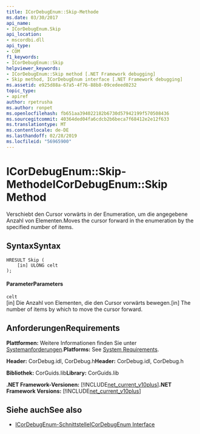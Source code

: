 ```yaml
---
title: ICorDebugEnum::Skip-Methode
ms.date: 03/30/2017
api_name:
- ICorDebugEnum.Skip
api_location:
- mscordbi.dll
api_type:
- COM
f1_keywords:
- ICorDebugEnum::Skip
helpviewer_keywords:
- ICorDebugEnum::Skip method [.NET Framework debugging]
- Skip method, ICorDebugEnum interface [.NET Framework debugging]
ms.assetid: e925d88a-67a5-4f76-88b8-09cedeed0232
topic_type:
- apiref
author: rpetrusha
ms.author: ronpet
ms.openlocfilehash: fb651aa394022182b6730d57942199f570508436
ms.sourcegitcommit: 40364ded04fa6cdcb2b6beca7f68412e2e12f633
ms.translationtype: MT
ms.contentlocale: de-DE
ms.lasthandoff: 02/28/2019
ms.locfileid: "56965900"
---
```

# <a name="icordebugenumskip-method"></a><span data-ttu-id="5e0e9-102">ICorDebugEnum::Skip-Methode</span><span class="sxs-lookup"><span data-stu-id="5e0e9-102">ICorDebugEnum::Skip Method</span></span>
<span data-ttu-id="5e0e9-103">Verschiebt den Cursor vorwärts in der Enumeration, um die angegebene Anzahl von Elementen.</span><span class="sxs-lookup"><span data-stu-id="5e0e9-103">Moves the cursor forward in the enumeration by the specified number of items.</span></span>  
  
## <a name="syntax"></a><span data-ttu-id="5e0e9-104">Syntax</span><span class="sxs-lookup"><span data-stu-id="5e0e9-104">Syntax</span></span>  
  
```  
HRESULT Skip (  
    [in] ULONG celt  
);  
```  
  
#### <a name="parameters"></a><span data-ttu-id="5e0e9-105">Parameter</span><span class="sxs-lookup"><span data-stu-id="5e0e9-105">Parameters</span></span>  
 `celt`  
 <span data-ttu-id="5e0e9-106">[in] Die Anzahl von Elementen, die den Cursor vorwärts bewegen.</span><span class="sxs-lookup"><span data-stu-id="5e0e9-106">[in] The number of items by which to move the cursor forward.</span></span>  
  
## <a name="requirements"></a><span data-ttu-id="5e0e9-107">Anforderungen</span><span class="sxs-lookup"><span data-stu-id="5e0e9-107">Requirements</span></span>  
 <span data-ttu-id="5e0e9-108">**Plattformen:** Weitere Informationen finden Sie unter [Systemanforderungen](../../../../docs/framework/get-started/system-requirements.md).</span><span class="sxs-lookup"><span data-stu-id="5e0e9-108">**Platforms:** See [System Requirements](../../../../docs/framework/get-started/system-requirements.md).</span></span>  
  
 <span data-ttu-id="5e0e9-109">**Header:** CorDebug.idl, CorDebug.h</span><span class="sxs-lookup"><span data-stu-id="5e0e9-109">**Header:** CorDebug.idl, CorDebug.h</span></span>  
  
 <span data-ttu-id="5e0e9-110">**Bibliothek:** CorGuids.lib</span><span class="sxs-lookup"><span data-stu-id="5e0e9-110">**Library:** CorGuids.lib</span></span>  
  
 <span data-ttu-id="5e0e9-111">**.NET Framework-Versionen:** [!INCLUDE[net_current_v10plus](../../../../includes/net-current-v10plus-md.md)]</span><span class="sxs-lookup"><span data-stu-id="5e0e9-111">**.NET Framework Versions:** [!INCLUDE[net_current_v10plus](../../../../includes/net-current-v10plus-md.md)]</span></span>  
  
## <a name="see-also"></a><span data-ttu-id="5e0e9-112">Siehe auch</span><span class="sxs-lookup"><span data-stu-id="5e0e9-112">See also</span></span>
- [<span data-ttu-id="5e0e9-113">ICorDebugEnum-Schnittstelle</span><span class="sxs-lookup"><span data-stu-id="5e0e9-113">ICorDebugEnum Interface</span></span>](../../../../docs/framework/unmanaged-api/debugging/icordebugenum-interface1.md)
